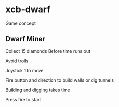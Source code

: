 # xcb-dwarf
Game concept

## Dwarf Miner

Collect 15 diamonds
Before time runs out

Avoid trolls

Joystick 1 to move

Fire button and direction
to build walls or dig tunnels

Building and digging takes time

Press fire to start
